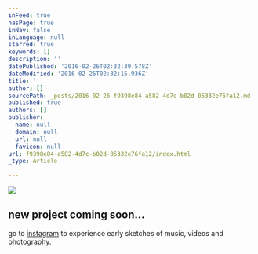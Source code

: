 ```yaml
---
inFeed: true
hasPage: true
inNav: false
inLanguage: null
starred: true
keywords: []
description: ''
datePublished: '2016-02-26T02:32:39.578Z'
dateModified: '2016-02-26T02:32:15.936Z'
title: ''
author: []
sourcePath: _posts/2016-02-26-f9398e84-a582-4d7c-b02d-05332e76fa12.md
published: true
authors: []
publisher:
  name: null
  domain: null
  url: null
  favicon: null
url: f9398e84-a582-4d7c-b02d-05332e76fa12/index.html
_type: Article

---
```

![](https://the-grid-user-content.s3-us-west-2.amazonaws.com/cb40f6ad-7fb8-4353-ba8c-7cb10e1d4790.png)

## new project coming soon...

go to [instagram][0] to experience early sketches of music, videos and photography.

[0]: http://instagram.com/hakimcallier